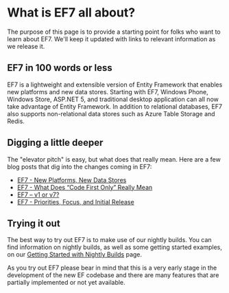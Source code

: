 # What is EF7 all about?

The purpose of this page is to provide a starting point for folks who want to learn about EF7. We'll keep it updated with links to relevant information as we release it.

## EF7 in 100 words or less

EF7 is a lightweight and extensible version of Entity Framework that enables new platforms and new data stores. Starting with EF7, Windows Phone, Windows Store, ASP.NET 5, and traditional desktop application can all now take advantage of Entity Framework. In addition to relational databases, EF7 also supports non-relational data stores such as Azure Table Storage and Redis.

## Digging a little deeper

The "elevator pitch" is easy, but what does that really mean. Here are a few blog posts that dig into the changes coming in EF7:
* [EF7 - New Platforms, New Data Stores](http://blogs.msdn.com/b/adonet/archive/2014/05/19/ef7-new-platforms-new-data-stores.aspx)
* [EF7 - What Does “Code First Only” Really Mean](http://blogs.msdn.com/b/adonet/archive/2014/10/21/ef7-what-does-code-first-only-really-mean.aspx)
* [EF7 – v1 or v7?](http://blogs.msdn.com/b/adonet/archive/2014/10/27/ef7-v1-or-v7.aspx)
* [EF7 - Priorities, Focus, and Initial Release](http://blogs.msdn.com/b/adonet/archive/2014/12/02/ef7-priorities-focus-and-initial-release.aspx)

## Trying it out

The best way to try out EF7 is to make use of our nightly builds. You can find information on nightly builds, as well as some getting started examples, on our [Getting Started with Nightly Builds](https://github.com/aspnet/EntityFramework/wiki/Getting-Started-with-Nightly-Builds) page.

As you try out EF7 please bear in mind that this is a very early stage in the development of the new EF codebase and there are many features that are partially implemented or not yet available.

